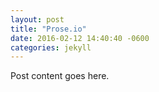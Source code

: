 ```yaml
---
layout: post
title: "Prose.io"
date: 2016-02-12 14:40:40 -0600
categories: jekyll
---
```

Post content goes here.
